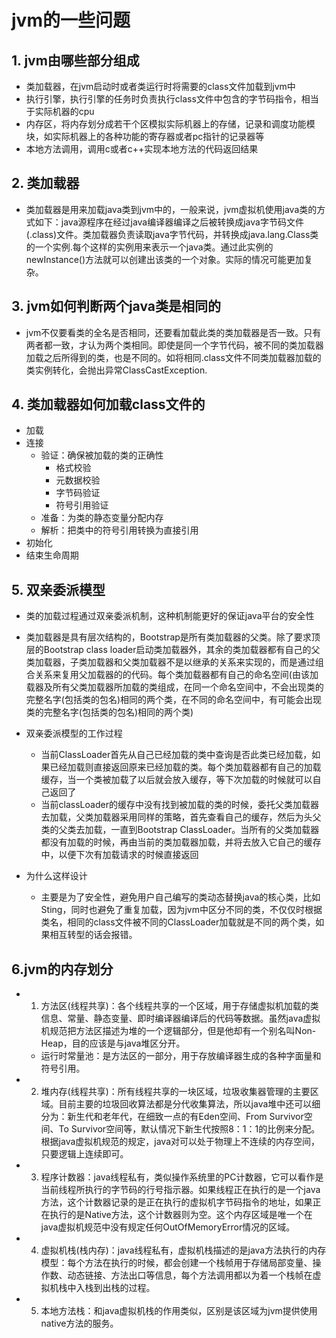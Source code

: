 # jvm的一些问题

## 1. jvm由哪些部分组成
- 类加载器，在jvm启动时或者类运行时将需要的class文件加载到jvm中
- 执行引擎，执行引擎的任务时负责执行class文件中包含的字节码指令，相当于实际机器的cpu
- 内存区，将内存划分成若干个区模拟实际机器上的存储，记录和调度功能模块，如实际机器上的各种功能的寄存器或者pc指针的记录器等
- 本地方法调用，调用c或者c++实现本地方法的代码返回结果

## 2. 类加载器  
- 类加载器是用来加载java类到jvm中的，一般来说，jvm虚拟机使用java类的方式如下：java源程序在经过java编译器编译之后被转换成java字节码文件(.class)文件。类加载器负责读取java字节代码，并转换成java.lang.Class类的一个实例.每个这样的实例用来表示一个java类。通过此实例的newInstance()方法就可以创建出该类的一个对象。实际的情况可能更加复杂。

## 3. jvm如何判断两个java类是相同的  
- jvm不仅要看类的全名是否相同，还要看加载此类的类加载器是否一致。只有两者都一致，才认为两个类相同。即使是同一个字节代码，被不同的类加载器加载之后所得到的类，也是不同的。如将相同.class文件不同类加载器加载的类实例转化，会抛出异常ClassCastException.

## 4. 类加载器如何加载class文件的
- 加载
- 连接
    - 验证：确保被加载的类的正确性
        - 格式校验
        - 元数据校验
        - 字节码验证
        - 符号引用验证
    - 准备：为类的静态变量分配内存
    - 解析：把类中的符号引用转换为直接引用
- 初始化
- 结束生命周期

## 5. 双亲委派模型  
- 类的加载过程通过双亲委派机制，这种机制能更好的保证java平台的安全性

- 类加载器是具有层次结构的，Bootstrap是所有类加载器的父类。除了要求顶层的Bootstrap class loader启动类加载器外，其余的类加载器都有自己的父类加载器，子类加载器和父类加载器不是以继承的关系来实现的，而是通过组合关系来复用父加载器的的代码。每个类加载器都有自己的命名空间(由该加载器及所有父类加载器所加载的类组成，在同一个命名空间中，不会出现类的完整名字(包括类的包名)相同的两个类，在不同的命名空间中，有可能会出现类的完整名字(包括类的包名)相同的两个类)

- 双亲委派模型的工作过程
    - 当前ClassLoader首先从自己已经加载的类中查询是否此类已经加载，如果已经加载则直接返回原来已经加载的类。每个类加载器都有自己的加载缓存，当一个类被加载了以后就会放入缓存，等下次加载的时候就可以自己返回了
    - 当前classLoader的缓存中没有找到被加载的类的时候，委托父类加载器去加载，父类加载器采用同样的策略，首先查看自己的缓存，然后为头父类的父类去加载，一直到Bootstrap ClassLoader。当所有的父类加载器都没有加载的时候，再由当前的类加载器加载，并将去放入它自己的缓存中，以便下次有加载请求的时候直接返回

- 为什么这样设计
    - 主要是为了安全性，避免用户自己编写的类动态替换java的核心类，比如Sting，同时也避免了重复加载，因为jvm中区分不同的类，不仅仅时根据类名，相同的class文件被不同的ClassLoader加载就是不同的两个类，如果相互转型的话会报错。


## 6.jvm的内存划分

- 1. 方法区(线程共享)：各个线程共享的一个区域，用于存储虚拟机加载的类信息、常量、静态变量、即时编译器编译后的代码等数据。虽然java虚拟机规范把方法区描述为堆的一个逻辑部分，但是他却有一个别名叫Non-Heap，目的应该是与java堆区分开。
    - 运行时常量池：是方法区的一部分，用于存放编译器生成的各种字面量和符号引用。

- 2. 堆内存(线程共享)：所有线程共享的一块区域，垃圾收集器管理的主要区域。目前主要的垃圾回收算法都是分代收集算法，所以java堆中还可以细分为：新生代和老年代，在细致一点的有Eden空间、From Survivor空间、To Survivor空间等，默认情况下新生代按照8：1：1的比例来分配。根据java虚拟机规范的规定，java对可以处于物理上不连续的内存空间，只要逻辑上连续即可。

- 3. 程序计数器：java线程私有，类似操作系统里的PC计数器，它可以看作是当前线程所执行的字节码的行号指示器。如果线程正在执行的是一个java方法，这个计数器记录的是正在执行的虚拟机字节码指令的地址，如果正在执行的是Native方法，这个计数器则为空。这个内存区域是唯一个在java虚拟机规范中没有规定任何OutOfMemoryError情况的区域。

- 4. 虚拟机栈(栈内存)：java线程私有，虚拟机栈描述的是java方法执行的内存模型：每个方法在执行的时候，都会创建一个栈帧用于存储局部变量、操作数、动态链接、方法出口等信息，每个方法调用都以为着一个栈帧在虚拟机栈中入栈到出栈的过程。

- 5. 本地方法栈：和java虚拟机栈的作用类似，区别是该区域为jvm提供使用native方法的服务。